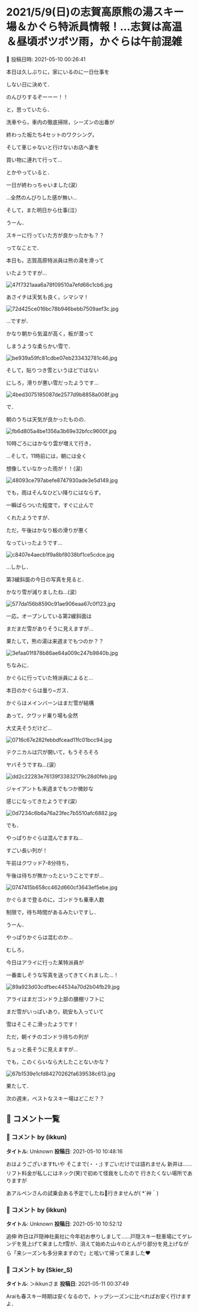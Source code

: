 # 2021/5/9(日)の志賀高原熊の湯スキー場＆かぐら特派員情報！…志賀は高温＆昼頃ポツポツ雨，かぐらは午前混雑

📅 投稿日時: 2021-05-10 00:26:41

本日は久しぶりに，家にいるのに一日仕事を


しない日に決めて．


のんびりするぞーーー！！


と，思っていたら．





洗車やら，車内の徹底掃除，シーズンの出番が


終わった板たち4セットのワクシング，


そして車じゃないと行けないお店へ妻を


買い物に連れて行って…


とかやっていると．


一日が終わっちゃいました(涙）





…全然のんびりした感が無い…


そして，また明日から仕事(泣）


うーん．


スキーに行っていた方が良かったかも？？





ってなことで．


本日も，志賀高原特派員は熊の湯を滑って


いたようですが…




![47f7321aaa6a78f09510a7efd66c1cb6.jpg](images/47f7321aaa6a78f09510a7efd66c1cb6.jpg)




あさイチは天気も良く，シマシマ！




![72d425ce016bc78b946bebb7509aef3c.jpg](images/72d425ce016bc78b946bebb7509aef3c.jpg)




…ですが．


かなり朝から気温が高く，板が潜って


しまうような柔らかい雪で．




![be939a59fc81cdbe07eb233432781c46.jpg](images/be939a59fc81cdbe07eb233432781c46.jpg)




そして，貼りつき雪というほどではない


にしろ，滑りが悪い雪だったようです…




![4bed3075185087de2577d9b8858a008f.jpg](images/4bed3075185087de2577d9b8858a008f.jpg)




で．


朝のうちは天気が良かったものの．




![fb6d805a4be1356a3b69e32bfcc9600f.jpg](images/fb6d805a4be1356a3b69e32bfcc9600f.jpg)




10時ごろにはかなり雲が増えて行き，


…そして，11時前には，朝には全く


想像していなかった雨が！！(涙）




![48093ce797abefe8747930ade3e5d149.jpg](images/48093ce797abefe8747930ade3e5d149.jpg)




でも，雨はそんなひどい降りにはならず，


一瞬ぱらついた程度で，すぐに止んで


くれたようですが．


ただ，午後はかなり板の滑りが悪く


なっていったようです…




![c8407e4aecb1f9a8bf8038bf1ce5cdce.jpg](images/c8407e4aecb1f9a8bf8038bf1ce5cdce.jpg)




…しかし．


第3緩斜面の今日の写真を見ると．


かなり雪が減りましたね…(涙）




![577da156b8590c91ae906eaa67c0f123.jpg](images/577da156b8590c91ae906eaa67c0f123.jpg)




一応，オープンしている第2緩斜面は


まだまだ雪がありそうに見えますが…


果たして，熊の湯は来週までもつのか？？




![3efaa01f878b86ae64a009c247b9840b.jpg](images/3efaa01f878b86ae64a009c247b9840b.jpg)







ちなみに．


かぐらに行っていた特派員によると…


本日のかぐらは曇り~ガス．


かぐらはメインバーンはまだ雪が結構


あって，クワッド乗り場も全然


大丈夫そうだけど…




![0716c67e282febbdfcead11fc01bcc94.jpg](images/0716c67e282febbdfcead11fc01bcc94.jpg)




テクニカルは穴が開いて，もうそろそろ


ヤバそうですね…(涙）




![dd2c22283e76139f33832179c28d0feb.jpg](images/dd2c22283e76139f33832179c28d0feb.jpg)




ジャイアントも来週までもつか微妙な


感じになってきたようです(涙）




![0d7234c6b6a76a23fec7b5510afc6882.jpg](images/0d7234c6b6a76a23fec7b5510afc6882.jpg)




でも．


やっぱりかぐらは混んでますね…


すごい長い列が！


午前はクワッド7-8分待ち，


午後は待ちが無かったということですが…




![0747415b658cc462d660cf3643ef5ebe.jpg](images/0747415b658cc462d660cf3643ef5ebe.jpg)




かぐらまで登るのに，ゴンドラも乗車人数


制限で，待ち時間があるみたいですし．


うーん．


やっぱりかぐらは混むのか…





むしろ，


今日はアライに行った某特派員が


一番楽しそうな写真を送ってきてくれました…！




![89a923d03cdfbec44534a70d2b04fb29.jpg](images/89a923d03cdfbec44534a70d2b04fb29.jpg)




アライはまだゴンドラ上部の膳棚リフトに


まだ雪がいっぱいあり，硫安も入っていて


雪はそこそこ滑ったようです！


ただ，朝イチのゴンドラ待ちの列が


ちょっと長そうに見えますが…


でも，このくらいなら大したことないかな？




![67b1539e1cfd84270262fa639538c613.jpg](images/67b1539e1cfd84270262fa639538c613.jpg)







果たして．


次の週末，ベストなスキー場はどこだ？？

## 💬 コメント一覧

### 💬 コメント by (ikkun)
**タイトル**: Unknown
**投稿日**: 2021-05-10 10:48:16

おはようございます❗いや そこまで(・・;) すごいだけでは語れません 新井は……リフト料金が私しにはネック(笑)で初めて怪我をしたので 行きたくない場所でありますが

あアルペンさんの試乗会ある予定でしたね🎵行きませんが( *´艸｀)

### 💬 コメント by (ikkun)
**タイトル**: Unknown
**投稿日**: 2021-05-10 10:52:12

追伸 昨日は戸隠神社奥社に今年初お参りしまして……戸隠スキー駐車場にてゲレンデを見上げて来ました❗雪が、消えて始めた山々のとんがり部分を見上げながら「来シーズンも多分来ますので」と呟いて帰って来ました❤️

### 💬 コメント by (Skier_S)
**タイトル**: ＞ikkunさま
**投稿日**: 2021-05-11 00:37:49

Araiも春スキー時期は安くなるので，トップシーズンに比べればお安く行けますよ．

